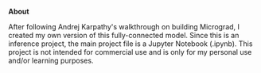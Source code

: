 **About**

After following Andrej Karpathy's walkthrough on building Micrograd, I created my own version of this fully-connected model. Since this is an inference project, the main project file is a Jupyter Notebook (.ipynb). This project is not intended for commercial use and is only for my personal use and/or learning purposes.
